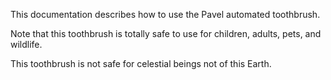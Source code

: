 This documentation describes how to use the Pavel automated toothbrush.

Note that this toothbrush is totally safe to use for children, adults, pets, and wildlife.

This toothbrush is not safe for celestial beings not of this Earth.
